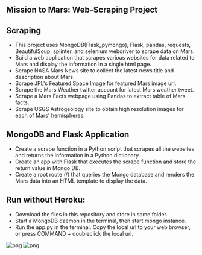 ## Mission to Mars: Web-Scraping Project

## Scraping
- This project uses MongoDB(Flask_pymongo), Flask, pandas, requests, BeautifulSoup, splinter, and selenium webdriver to scrape data on Mars.
- Build a web application that scrapes various websites for data related to Mars and display the information in a single html page.
- Scrape NASA Mars News site to collect the latest news title and description about Mars.
- Scrape JPL's Featured Space Image for featured Mars image url.
- Scrape the Mars Weather twitter account for latest Mars weather tweet.
- Scrape a Mars Facts webpage using Pandas to extract table of Mars facts.
- Scrape USGS Astrogeology site to obtain high resolution images for each of Mars' hemispheres.

## MongoDB and Flask Application
- Create a scrape function in a Python script that scrapes all the websites and returns the information in a Python dictionary. 
- Create an app with Flask that executes the scrape function and store the return value in Mongo DB.
- Create a root route (/) that queries the Mongo database and renders the Mars data into an HTML template to display the data.

## Run without Heroku:
- Download the files in this repository and store in same folder.
- Start a MongoDB daemon in the terminal, then start mongo instance.
- Run the app.py in the terminal. Copy the local url to your web browser, or press COMMAND + doubleclick the local url.

![png](github_img/mission_to_mars.png)
![png](github_img/hemisphere.png)

